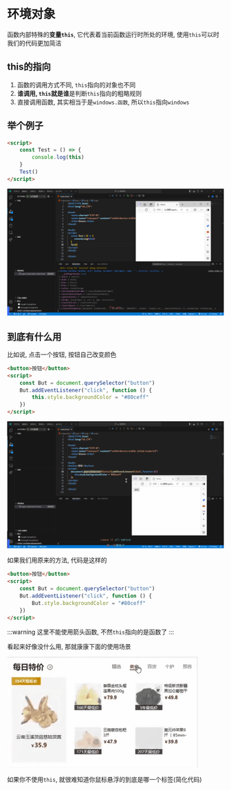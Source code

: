 # 环境对象

函数内部特殊的**变量`this`**, 它代表着当前函数运行时所处的环境, 使用`this`可以时我们的代码更加简洁

## this的指向

1. 函数的调用方式不同, `this`指向的对象也不同
2. **谁调用, `this`就是谁**是判断`this`指向的粗略规则
3. 直接调用函数, 其实相当于是`windows.函数`, 所以`this`指向`windows`

## 举个例子

```html
<script>
    const Test = () => {
        console.log(this)
    }
    Test()
</script>
```

![4e65f8f90701ebf31019127dfc728cb3a7e8df5f](Assets/4e65f8f90701ebf31019127dfc728cb3a7e8df5f.png)

## 到底有什么用

比如说, 点击一个按钮, 按钮自己改变颜色

```html
<button>按钮</button>
<script>
    const But = document.querySelector("button")
    But.addEventListener("click", function () {
        this.style.backgroundColor = "#80ceff"
    })
</script>
```

![c8098cf3fef72fd0106ebf3e0a4d62ad0b25a3ff](Assets/c8098cf3fef72fd0106ebf3e0a4d62ad0b25a3ff.gif)

如果我们用原来的方法, 代码是这样的

```html
<button>按钮</button>
<script>
    const But = document.querySelector("button")
    But.addEventListener("click", function () {
        But.style.backgroundColor = "#80ceff"
    })
</script>
```

:::warning
这里不能使用箭头函数, 不然`this`指向的是函数了
:::

看起来好像没什么用, 那就康康下面的使用场景

![a37bfdab7758514bf1dd235916a5fdceff77081c](Assets/a37bfdab7758514bf1dd235916a5fdceff77081c.gif)

如果你不使用`this`, 就很难知道你鼠标悬浮的到底是哪一个标签(简化代码)
